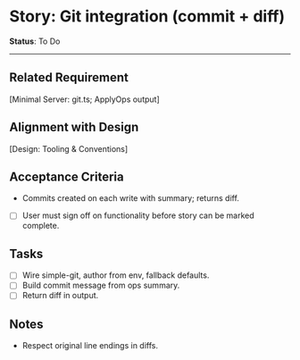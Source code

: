 # Story: Git integration (commit + diff)

**Status**: To Do

---

## Related Requirement
[Minimal Server: git.ts; ApplyOps output]

## Alignment with Design
[Design: Tooling & Conventions]

## Acceptance Criteria
- Commits created on each write with summary; returns diff.
- [ ] User must sign off on functionality before story can be marked complete.

## Tasks
- [ ] Wire simple-git, author from env, fallback defaults.
- [ ] Build commit message from ops summary.
- [ ] Return diff in output.

## Notes
- Respect original line endings in diffs.
